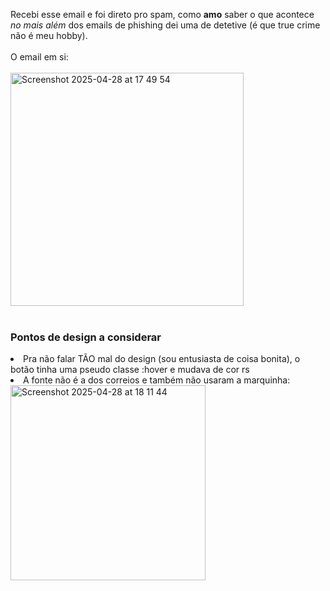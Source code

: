 Recebi esse email e foi direto pro spam, como **amo** saber o que acontece *no mais além* dos emails de phishing dei uma de detetive (é que true crime não é meu hobby).
<br><br>
O email em si:
<br><br>
<img width="373" alt="Screenshot 2025-04-28 at 17 49 54" src="https://github.com/user-attachments/assets/6f954cc9-8bb9-430c-a566-9dacff5a7eee" />
<br><br>
<h3>Pontos de design a considerar</h3>

<li>Pra não falar TÃO mal do design (sou entusiasta de coisa bonita), o botão tinha uma pseudo classe :hover e mudava de cor rs</li>

<li>A fonte não é a dos correios e também não usaram a marquinha:</li>

<img width="312" alt="Screenshot 2025-04-28 at 18 11 44" src="https://github.com/user-attachments/assets/491ec541-d784-4417-8288-4f631f4fd8f6" />














